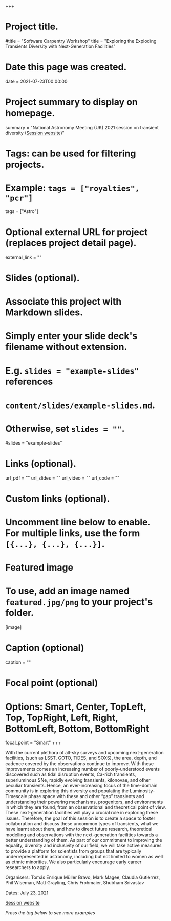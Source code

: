 +++
# Project title.
#title = "Software Carpentry Workshop"
title = "Exploring the Exploding Transients Diversity with Next-Generation Facilities"

# Date this page was created.
date = 2021-07-23T00:00:00

# Project summary to display on homepage.
summary = "National Astronomy Meeting (UK) 2021 session on transient diversity ([Session website](https://nam2021.org/science/parallel-sessions/details/2/83))"

# Tags: can be used for filtering projects.
# Example: `tags = ["royalties", "pcr"]`
tags = ["Astro"]

# Optional external URL for project (replaces project detail page).
external_link = ""

# Slides (optional).
#   Associate this project with Markdown slides.
#   Simply enter your slide deck's filename without extension.
#   E.g. `slides = "example-slides"` references 
#   `content/slides/example-slides.md`.
#   Otherwise, set `slides = ""`.
#slides = "example-slides"

# Links (optional).
url_pdf = ""
url_slides = ""
url_video = ""
url_code = ""

# Custom links (optional).
#   Uncomment line below to enable. For multiple links, use the form `[{...}, {...}, {...}]`.


# Featured image
# To use, add an image named `featured.jpg/png` to your project's folder. 
[image]
  # Caption (optional)
  caption = ""
  
  # Focal point (optional)
  # Options: Smart, Center, TopLeft, Top, TopRight, Left, Right, BottomLeft, Bottom, BottomRight
  focal_point = "Smart"
+++

With the current plethora of all-sky surveys and upcoming next-generation facilities, (such as LSST, GOTO, TiDES, and SOXS), the area, depth, and cadence covered by the observations continue to improve. With these improvements comes an increasing number of poorly-understood events discovered such as tidal disruption events, Ca-rich transients, superluminous SNe, rapidly evolving transients, kilonovae, and other peculiar transients. Hence, an ever-increasing focus of the time-domain community is in exploring this diversity and populating the Luminosity-Timescale phase space with these and other “gap” transients and understanding their powering mechanisms, progenitors, and environments in which they are found, from an observational and theoretical point of view. These next-generation facilities will play a crucial role in exploring these issues. Therefore, the goal of this session is to create a space to foster collaboration and discuss these uncommon types of transients, what we have learnt about them, and how to direct future research, theoretical modelling and observations with the next-generation facilities towards a better understanding of them. As part of our commitment to improving the equality, diversity and inclusivity of our field, we will take active measures to provide a platform for scientists from groups that are typically underrepresented in astronomy, including but not limited to women as well as ethnic minorities. We also particularly encourage early career researchers to apply.

Organisers: Tomás Enrique Müller Bravo, Mark Magee, Claudia Gutiérrez, Phil Wiseman, Matt Grayling, Chris Frohmaier, Shubham Srivastav

Dates: July 23, 2021

[Session website](https://nam2021.org/science/parallel-sessions/details/2/83)

_Press the tag below to see more examples_
